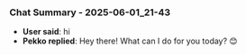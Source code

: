 ### Chat Summary - 2025-06-01_21-43

- **User said**: hi 
- **Pekko replied**: Hey there! What can I do for you today? 😊
